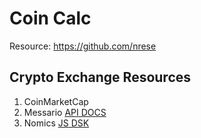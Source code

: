# Coin Calc

Resource: https://github.com/nrese

## Crypto Exchange Resources

1. CoinMarketCap
2. Messario
   [API DOCS](https://messari.io/api/docs)
3. Nomics
   [JS DSK](https://github.com/nomics-crypto/nomics-javascript)
